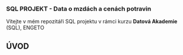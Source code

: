 ### SQL PROJEKT - Data o mzdách a cenách potravin
Vítejte v mém repozitáři SQL projektu v rámci kurzu **Datová Akademie** (SQL), ENGETO

## ÚVOD

